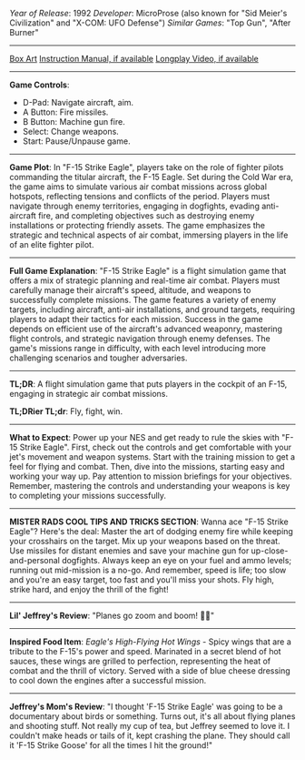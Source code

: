 *Year of Release*: 1992
*Developer*: MicroProse (also known for "Sid Meier's Civilization" and "X-COM: UFO Defense")
*Similar Games*: "Top Gun", "After Burner"

---
[Box Art](https://www.google.com/search?newwindow=1&sca_esv=171a28ce0fc58a51&q=NES+Game+Box+Art+F-15+Strike+Eagle&uds=AMwkrPvg5PKm_dNhMKTbEqnEKe3-6XxiOpNFjFnlqxFDMqlwhD6DPVRAm9-_1gPBbxy9DIo_-S5UzNiyucG_Gr6nVqbvCtLly5uEc6a3pXEPsUbauYHkPixzlqsDC7Hx8tvooks1KEQd&udm=2&sa=X&ved=2ahUKEwi1r5fThMWEAxVsGtAFHU9IDJYQtKgLegQIDBAB&biw=1536&bih=714&dpr=1.25) 
[Instruction Manual, if available](https://www.google.com/search?q=NES+Instruction+Manual+F-15+Strike+Eagle)
[Longplay Video, if available](https://www.youtube.com/results?search_query=nes+full+longplay+F-15+Strike+Eagle)

- - -
**Game Controls**:
- D-Pad: Navigate aircraft, aim.
- A Button: Fire missiles.
- B Button: Machine gun fire.
- Select: Change weapons.
- Start: Pause/Unpause game.

- - -
**Game Plot**: In "F-15 Strike Eagle", players take on the role of fighter pilots commanding the titular aircraft, the F-15 Eagle. Set during the Cold War era, the game aims to simulate various air combat missions across global hotspots, reflecting tensions and conflicts of the period. Players must navigate through enemy territories, engaging in dogfights, evading anti-aircraft fire, and completing objectives such as destroying enemy installations or protecting friendly assets. The game emphasizes the strategic and technical aspects of air combat, immersing players in the life of an elite fighter pilot.

- - -
**Full Game Explanation**: "F-15 Strike Eagle" is a flight simulation game that offers a mix of strategic planning and real-time air combat. Players must carefully manage their aircraft's speed, altitude, and weapons to successfully complete missions. The game features a variety of enemy targets, including aircraft, anti-air installations, and ground targets, requiring players to adapt their tactics for each mission. Success in the game depends on efficient use of the aircraft's advanced weaponry, mastering flight controls, and strategic navigation through enemy defenses. The game's missions range in difficulty, with each level introducing more challenging scenarios and tougher adversaries.

- - -
**TL;DR**: A flight simulation game that puts players in the cockpit of an F-15, engaging in strategic air combat missions.

**TL;DRier TL;dr**: Fly, fight, win.

- - -
**What to Expect**: Power up your NES and get ready to rule the skies with "F-15 Strike Eagle". First, check out the controls and get comfortable with your jet's movement and weapon systems. Start with the training mission to get a feel for flying and combat. Then, dive into the missions, starting easy and working your way up. Pay attention to mission briefings for your objectives. Remember, mastering the controls and understanding your weapons is key to completing your missions successfully.

---

**MISTER RADS COOL TIPS AND TRICKS SECTION**: Wanna ace "F-15 Strike Eagle"? Here's the deal: Master the art of dodging enemy fire while keeping your crosshairs on the target. Mix up your weapons based on the threat. Use missiles for distant enemies and save your machine gun for up-close-and-personal dogfights. Always keep an eye on your fuel and ammo levels; running out mid-mission is a no-go. And remember, speed is life; too slow and you're an easy target, too fast and you'll miss your shots. Fly high, strike hard, and enjoy the thrill of the fight!

---
**Lil' Jeffrey's Review**: "Planes go zoom and boom! 🚀💥"

---
**Inspired Food Item**: *Eagle's High-Flying Hot Wings* - Spicy wings that are a tribute to the F-15's power and speed. Marinated in a secret blend of hot sauces, these wings are grilled to perfection, representing the heat of combat and the thrill of victory. Served with a side of blue cheese dressing to cool down the engines after a successful mission.

---

**Jeffrey's Mom's Review**: "I thought 'F-15 Strike Eagle' was going to be a documentary about birds or something. Turns out, it's all about flying planes and shooting stuff. Not really my cup of tea, but Jeffrey seemed to love it. I couldn't make heads or tails of it, kept crashing the plane. They should call it 'F-15 Strike Goose' for all the times I hit the ground!"